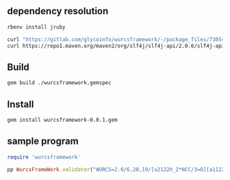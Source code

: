 ## dependency resolution

```bash
rbenv install jruby
```
```bash
curl "https://gitlab.com/glycoinfo/wurcsframework/-/package_files/73054558/download" -o "lib/jar/wurcsframework-1.2.13.jar"
curl https://repo1.maven.org/maven2/org/slf4j/slf4j-api/2.0.6/slf4j-api-2.0.6.jar -o "lib/jar/slf4j-api-2.0.6.jar"
```

## Build
```bash
gem build ./wurcsframework.gemspec

``````
## Install
```bash
gem install wurcsframework-0.0.1.gem

```
## sample program
```ruby
require 'wurcsframework'

pp WurcsFrameWork.validator("WURCS=2.0/6,20,19/[u2122h_2*NCC/3=O][a1122h-1b_1-5][a1122h-1a_1-5][a2122h-1b_1-5_2*NCC/3=O][a2112h-1b_1-5][a2112h-1a_1-5]/1-2-3-4-5-4-5-6-4-5-6-3-4-5-4-5-6-4-5-6/a4-b1_b3-c1_b6-l1_c2-d1_d4-e1_e3-f1_e6-i1_f4-g1_g3-h1_i4-j1_j3-k1_l2-m1_m4-n1_n3-o1_n6-r1_o4-p1_p3-q1_r4-s1_s3-t1")
```
